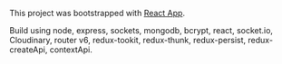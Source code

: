 
This project was bootstrapped with [React App](https://github.com/facebook/create-react-app).

Build using node, express, sockets, mongodb, bcrypt, react, socket.io, Cloudinary, router v6, redux-tookit, redux-thunk, redux-persist, redux-createApi, contextApi. 
